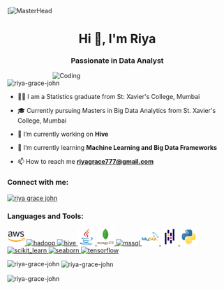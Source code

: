 
[![MasterHead](https://miro.medium.com/max/1200/1*AUnW4zEpbfnqH1-1KmSpNw.png)
<h1 align="center">Hi 👋, I'm Riya</h1>
<h3 align="center">Passionate in Data Analyst</h3>
<img align="right" alt="Coding" width="400" src="https://c.tenor.com/S59bPkT0pqcAAAAC/programming.gif">
<p align="left"> <img src="https://komarev.com/ghpvc/?username=riya-grace-john&label=Profile%20views&color=0e75b6&style=flat" alt="riya-grace-john" /> </p>

- 👩‍🎓 I am a Statistics graduate from St: Xavier's College, Mumbai

- 🎓 Currently pursuing Masters in Big Data Analytics from St. Xavier's College, Mumbai

- 🔭 I’m currently working on **Hive**

- 🌱 I’m currently learning **Machine Learning and Big Data Frameworks**

- 📫 How to reach me **riyagrace777@gmail.com**


<h3 align="left">Connect with me:</h3>
<p align="left">
<a href="https://linkedin.com/in/riya grace john" target="blank"><img align="center" src="https://raw.githubusercontent.com/rahuldkjain/github-profile-readme-generator/master/src/images/icons/Social/linked-in-alt.svg" alt="riya grace john" height="30" width="40" /></a>
</p>

<h3 align="left">Languages and Tools:</h3>
<p align="left"> <a href="https://aws.amazon.com" target="_blank" rel="noreferrer"> <img src="https://raw.githubusercontent.com/devicons/devicon/master/icons/amazonwebservices/amazonwebservices-original-wordmark.svg" alt="aws" width="40" height="40"/> </a> <a href="https://hadoop.apache.org/" target="_blank" rel="noreferrer"> <img src="https://www.vectorlogo.zone/logos/apache_hadoop/apache_hadoop-icon.svg" alt="hadoop" width="40" height="40"/> </a> <a href="https://hive.apache.org/" target="_blank" rel="noreferrer"> <img src="https://www.vectorlogo.zone/logos/apache_hive/apache_hive-icon.svg" alt="hive" width="40" height="40"/> </a> <a href="https://www.java.com" target="_blank" rel="noreferrer"> <img src="https://raw.githubusercontent.com/devicons/devicon/master/icons/java/java-original.svg" alt="java" width="40" height="40"/> </a> <a href="https://www.mongodb.com/" target="_blank" rel="noreferrer"> <img src="https://raw.githubusercontent.com/devicons/devicon/master/icons/mongodb/mongodb-original-wordmark.svg" alt="mongodb" width="40" height="40"/> </a> <a href="https://www.microsoft.com/en-us/sql-server" target="_blank" rel="noreferrer"> <img src="https://www.svgrepo.com/show/303229/microsoft-sql-server-logo.svg" alt="mssql" width="40" height="40"/> </a> <a href="https://www.mysql.com/" target="_blank" rel="noreferrer"> <img src="https://raw.githubusercontent.com/devicons/devicon/master/icons/mysql/mysql-original-wordmark.svg" alt="mysql" width="40" height="40"/> </a> <a href="https://pandas.pydata.org/" target="_blank" rel="noreferrer"> <img src="https://raw.githubusercontent.com/devicons/devicon/2ae2a900d2f041da66e950e4d48052658d850630/icons/pandas/pandas-original.svg" alt="pandas" width="40" height="40"/> </a> <a href="https://www.python.org" target="_blank" rel="noreferrer"> <img src="https://raw.githubusercontent.com/devicons/devicon/master/icons/python/python-original.svg" alt="python" width="40" height="40"/> </a> <a href="https://scikit-learn.org/" target="_blank" rel="noreferrer"> <img src="https://upload.wikimedia.org/wikipedia/commons/0/05/Scikit_learn_logo_small.svg" alt="scikit_learn" width="40" height="40"/> </a> <a href="https://seaborn.pydata.org/" target="_blank" rel="noreferrer"> <img src="https://seaborn.pydata.org/_images/logo-mark-lightbg.svg" alt="seaborn" width="40" height="40"/> </a> <a href="https://www.tensorflow.org" target="_blank" rel="noreferrer"> <img src="https://www.vectorlogo.zone/logos/tensorflow/tensorflow-icon.svg" alt="tensorflow" width="40" height="40"/> </a> </p>

<p><img align="left" src="https://github-readme-stats.vercel.app/api/top-langs?username=riya-grace-john&show_icons=true&locale=en&layout=compact" alt="riya-grace-john" /></p>

<p>&nbsp;<img align="center" src="https://github-readme-stats.vercel.app/api?username=riya-grace-john&show_icons=true&locale=en" alt="riya-grace-john" /></p>

<p><img align="center" src="https://github-readme-streak-stats.herokuapp.com/?user=riya-grace-john&" alt="riya-grace-john" /></p>

<!--
**Riya-Grace-John/Riya-Grace-John** is a ✨ _special_ ✨ repository because its `README.md` (this file) appears on your GitHub profile.

Here are some ideas to get you started:

- 🔭 I’m currently working on ...
- 🌱 I’m currently learning ...
- 👯 I’m looking to collaborate on ...
- 🤔 I’m looking for help with ...
- 💬 Ask me about ...
- 📫 How to reach me: ...
- 😄 Pronouns: ...
- ⚡ Fun fact: ...
-->
